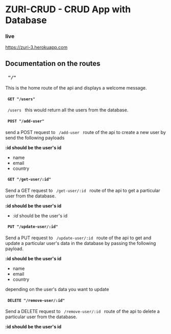 # ZURI-CRUD - CRUD App with Database

### live
https://zuri-3.herokuapp.com

## Documentation on the routes

### <code> "/" </code>
This is the home route of the api and displays a welcome message.

#### <code> GET "/users" </code>
<code> /users </code> this would return all the users from the database.

#### <code> POST "/add-user" </code>
send a POST request to <code> /add-user </code> route of the api to create a new user by send the following payloads

**:id should be the user's id**

- name
- email
- country

#### <code> GET "/get-user/:id" </code>
Send a GET request to <code> /get-user/:id </code> route of the api to get a particular user from the database.

**:id should be the user's id**

- *:id* should be the user's id

#### <code> PUT "/update-user/:id" </code>
Send a PUT request to <code> /update-user/:id </code> route of the api to get and update a particular user's data in the database by passing the following payload.

**:id should be the user's id**

- name
- email
- country 

depending on the user's data you want to update

#### <code> DELETE "/remove-user/:id" </code>

Send a DELETE request to <code> /remove-user/:id </code> route of the api to delete a particular user from the database.

**:id should be the user's id**
